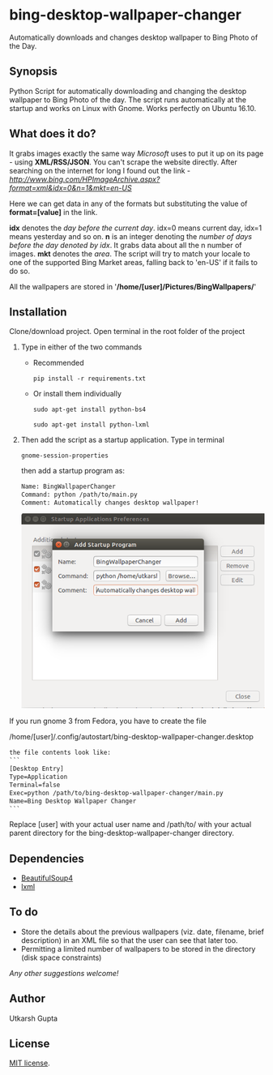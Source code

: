 # bing-desktop-wallpaper-changer
Automatically downloads and changes desktop wallpaper to Bing Photo of the Day.

## Synopsis
Python Script for automatically downloading and changing the desktop wallpaper to Bing Photo of the day. The script runs automatically at the startup and works on Linux with Gnome. Works perfectly on Ubuntu 16.10.

## What does it do?
It grabs images exactly the same way *Microsoft* uses to put it up on its page - using **XML/RSS/JSON**. You can't scrape the website directly. After searching on the internet for long I found out the link - *http://www.bing.com/HPImageArchive.aspx?format=xml&idx=0&n=1&mkt=en-US*

Here we can get data in any of the formats but substituting the value of **format=[value]** in the link.

**idx** denotes the *day before the current day*. idx=0 means current day, idx=1 means yesterday and so on.
**n** is an integer denoting the *number of days before the day denoted by idx*. It grabs data about all the n number of images.
**mkt** denotes the *area*. The script will try to match your locale to one of the supported Bing Market areas, falling back to 'en-US' if it fails to do so.

All the wallpapers are stored in '**/home/[user]/Pictures/BingWallpapers/**'

## Installation
Clone/download project. Open terminal in the root folder of the project

1. Type in either of the two commands
    * Recommended

      ```shell
      pip install -r requirements.txt
      ```
    *  Or install them individually

        ```shell
        sudo apt-get install python-bs4
        ```
        ```shell
        sudo apt-get install python-lxml
        ```
2. Then add the script as a startup application. Type in terminal

    ```shell
    gnome-session-properties
    ```
    then add a startup program as:
    ```
    Name: BingWallpaperChanger
    Command: python /path/to/main.py
    Comment: Automatically changes desktop wallpaper!
    ```
    ![gnome-session-properties](startup.png "gnome-session-properties")

If you run gnome 3 from Fedora, you have to create the file

/home/[user]/.config/autostart/bing-desktop-wallpaper-changer.desktop

    the file contents look like:
    ```
    [Desktop Entry]
    Type=Application
    Terminal=false
    Exec=python /path/to/bing-desktop-wallpaper-changer/main.py
    Name=Bing Desktop Wallpaper Changer
    ```

Replace [user] with your actual user name and /path/to/ with your actual
parent directory for the bing-desktop-wallpaper-changer directory.

## Dependencies
* [BeautifulSoup4](https://www.crummy.com/software/BeautifulSoup/)
* [lxml](http://lxml.de/)

## To do
* Store the details about the previous wallpapers (viz. date, filename, brief description) in an XML file so that the user can see that later too.
* Permitting a limited number of wallpapers to be stored in the directory (disk space constraints)

*Any other suggestions welcome!*

## Author
Utkarsh Gupta

## License
[MIT license](http://opensource.org/licenses/mit-license.php).

